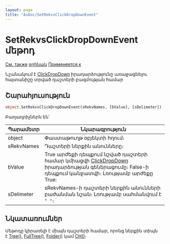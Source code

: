 ```yaml
---
layout: page
title: "AsDoc/SetRekvsClickDropDownEvent"
---
```


# SetRekvsClickDropDownEvent մեթոդ

[См. также](SetGridColsClickDropDownEvent.html) [օրինակ](../../Examples/E_SetRekvsClickDropDownEvent.html) [Применяется к](../Asdoc.md)

Նշանակում է  [ClickDropDown](../../ScriptProcs/ClickDropDown.html) իրադարձությունը առաջացնելու հայտանիշը տրված դաշտերի բազմության համար

## Շարահյուսություն


``` vb
object.SetRekvsClickDropDownEvent(sRekvNames, [bValue], [sDelimeter])
```

Բաղադրիչներն են՝ 

| Պարամետր | Նկարագրություն |
|--|--|
| object | Փաստաթուղթ օբյեկտի հղում։|
| sRekvNames | Դաշտերի ներքին անունները։ |
| bValue |True  արժեքի դեպքում նշված դաշտերի համար կմիացվի [ClickDropDown](../../ScriptProcs/ClickDropDown.html) իրադարձության գեներացումը։ False-ի դեպքում կանջատվի։ Լռությամբ արժեքը  True:|
| sDelimeter |sRekvNames-ի դաշտերի ներքին անունների բաժանման նշան։ Լռությամբ սահմանվում է `" "`։|


## Նկատառումներ

Մեթոդը կիրառելի է միայն դաշտերի համար, որոնց ներքին տիպն է [Tree()](../../Types/Tree.html), [FullTree()](../../Types/FULLTREE.html), [Folder()](../../Types/Folder.html) կամ [CH()](../../Types/Ch.html)։ 

